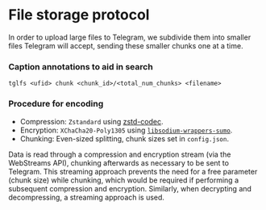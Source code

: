 # File storage protocol

In order to upload large files to Telegram, we subdivide them into smaller files Telegram will accept, sending these smaller chunks one at a time.

### Caption annotations to aid in search

```
tglfs <ufid> chunk <chunk_id>/<total_num_chunks> <filename>
```

### Procedure for encoding

<!-- TODO: Update this. -->

-   Compression: `Zstandard` using [zstd-codec](https://www.npmjs.com/package/zstd-codec).
-   Encryption: `XChaCha20-Poly1305` using [`libsodium-wrappers-sumo`](https://www.npmjs.com/package/libsodium-wrappers-sumo).
-   Chunking: Even-sized splitting, chunk sizes set in `config.json`.

Data is read through a compression and encryption stream (via the WebStreams API), chunking afterwards as necessary to be sent to Telegram.
This streaming approach prevents the need for a free parameter (chunk size) while chunking, which would be required if performing a subsequent compression and encryption.
Similarly, when decrypting and decompressing, a streaming approach is used.
